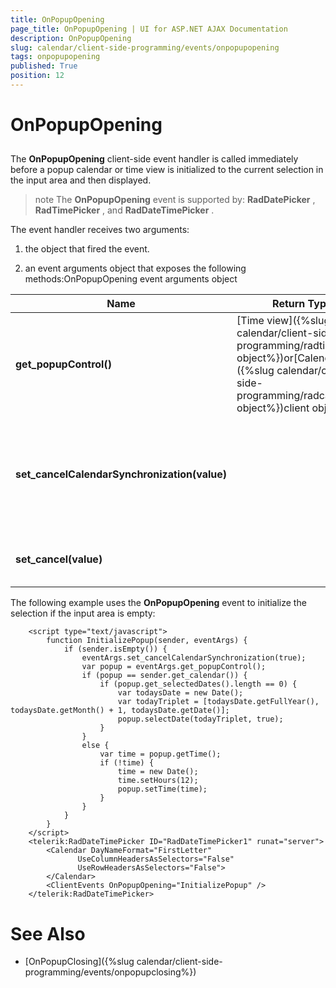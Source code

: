 ```yaml
---
title: OnPopupOpening
page_title: OnPopupOpening | UI for ASP.NET AJAX Documentation
description: OnPopupOpening
slug: calendar/client-side-programming/events/onpopupopening
tags: onpopupopening
published: True
position: 12
---
```


# OnPopupOpening



## 

The __OnPopupOpening__ client-side event handler is called immediately before a popup calendar or time view is initialized to the current selection in the input area and then displayed.

>note The __OnPopupOpening__ event is supported by: __RadDatePicker__ , __RadTimePicker__ , and __RadDateTimePicker__ .
>


The event handler receives two arguments:

1. the object that fired the event.

1. an event arguments object that exposes the following methods:OnPopupOpening event arguments object


| Name | Return Type | Arguments | Description |
| ------ | ------ | ------ | ------ |
| __get_popupControl()__ |[Time view]({%slug calendar/client-side-programming/radtimeview-object%})or[Calendar]({%slug calendar/client-side-programming/radcalendar-object%})client object||Returns the client object for the time view or calendar that is about to be displayed.|
| __set_cancelCalendarSynchronization(value)__ ||bool|Lets you prevent the popup control from synchronizing its value to the value in the input area.|
| __set_cancel(value)__ ||bool|Lets you prevent the popup from appearing.|

The following example uses the __OnPopupOpening__ event to initialize the selection if the input area is empty:

````ASPNET
	<script type="text/javascript">
	    function InitializePopup(sender, eventArgs) {
	        if (sender.isEmpty()) {
	            eventArgs.set_cancelCalendarSynchronization(true);
	            var popup = eventArgs.get_popupControl();
	            if (popup == sender.get_calendar()) {
	                if (popup.get_selectedDates().length == 0) {
	                    var todaysDate = new Date();
	                    var todayTriplet = [todaysDate.getFullYear(), todaysDate.getMonth() + 1, todaysDate.getDate()];
	                    popup.selectDate(todayTriplet, true);
	                }
	            }
	            else {
	                var time = popup.getTime();
	                if (!time) {
	                    time = new Date();
	                    time.setHours(12);
	                    popup.setTime(time);
	                }
	            }
	        }
	    }
	</script>
	<telerik:RadDateTimePicker ID="RadDateTimePicker1" runat="server">
	    <Calendar DayNameFormat="FirstLetter"
	           UseColumnHeadersAsSelectors="False"
	           UseRowHeadersAsSelectors="False">
	    </Calendar>
	    <ClientEvents OnPopupOpening="InitializePopup" />
	</telerik:RadDateTimePicker>
````



# See Also

 * [OnPopupClosing]({%slug calendar/client-side-programming/events/onpopupclosing%})
